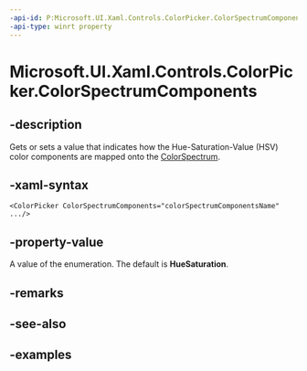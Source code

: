 ```yaml
---
-api-id: P:Microsoft.UI.Xaml.Controls.ColorPicker.ColorSpectrumComponents
-api-type: winrt property
---
```


<!-- Property syntax.
public ColorSpectrumComponents ColorSpectrumComponents { get;  set; }
-->

# Microsoft.UI.Xaml.Controls.ColorPicker.ColorSpectrumComponents

## -description

Gets or sets a value that indicates how the Hue-Saturation-Value (HSV) color components are mapped onto the [ColorSpectrum](/uwp/api/windows.ui.xaml.controls.primitives.colorspectrum).

## -xaml-syntax

```xaml
<ColorPicker ColorSpectrumComponents="colorSpectrumComponentsName" .../>
```

## -property-value

A value of the enumeration. The default is **HueSaturation**.

## -remarks

## -see-also

## -examples

